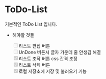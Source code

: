 # ToDo-List

기본적인 ToDo List 입니다.

- 해야할 것들

    <input type="checkbox" disabled>리스트 편집 버튼</input>  
    <input type="checkbox" disabled>UnDone 버튼시 글자 가운데 줄 안생김 해결</input>  
    <input type="checkbox" checked disabled>리스트 조작 버튼 css 간격 조정</input>  
    <input type="checkbox" checked disabled>리스트 삭제 버튼</input>  
    <input type="checkbox" checked disabled>로컬 저장소에 저장 및 불러오기 기능</input>  
